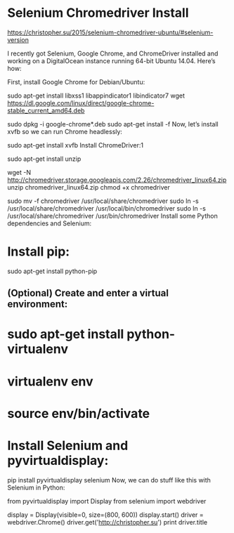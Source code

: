 Selenium Chromedriver Install
=============================

https://christopher.su/2015/selenium-chromedriver-ubuntu/#selenium-version

I recently got Selenium, Google Chrome, and ChromeDriver installed and working on a DigitalOcean instance running 64-bit Ubuntu 14.04. Here’s how:

First, install Google Chrome for Debian/Ubuntu:

sudo apt-get install libxss1 libappindicator1 libindicator7
wget https://dl.google.com/linux/direct/google-chrome-stable_current_amd64.deb

sudo dpkg -i google-chrome*.deb
sudo apt-get install -f
Now, let’s install xvfb so we can run Chrome headlessly:

sudo apt-get install xvfb
Install ChromeDriver:1

sudo apt-get install unzip

wget -N http://chromedriver.storage.googleapis.com/2.26/chromedriver_linux64.zip
unzip chromedriver_linux64.zip
chmod +x chromedriver

sudo mv -f chromedriver /usr/local/share/chromedriver
sudo ln -s /usr/local/share/chromedriver /usr/local/bin/chromedriver
sudo ln -s /usr/local/share/chromedriver /usr/bin/chromedriver
Install some Python dependencies and Selenium:

# Install pip:
sudo apt-get install python-pip

## (Optional) Create and enter a virtual environment:
# sudo apt-get install python-virtualenv
# virtualenv env
# source env/bin/activate

# Install Selenium and pyvirtualdisplay:
pip install pyvirtualdisplay selenium
Now, we can do stuff like this with Selenium in Python:

from pyvirtualdisplay import Display
from selenium import webdriver

display = Display(visible=0, size=(800, 600))
display.start()
driver = webdriver.Chrome()
driver.get('http://christopher.su')
print driver.title
